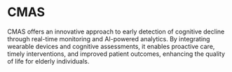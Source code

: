 # CMAS
CMAS offers an innovative approach to early detection of cognitive decline through real-time monitoring and AI-powered analytics. By integrating wearable devices and cognitive assessments, it enables proactive care, timely interventions, and improved patient outcomes, enhancing the quality of life for elderly individuals.
